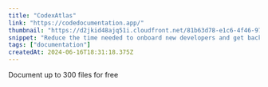 ```yaml
---
title: "CodexAtlas"
link: "https://codedocumentation.app/"
thumbnail: "https://d2jkid48ajq51i.cloudfront.net/81b63d78-e1c6-4f46-97ae-9aef49ccb687/apple-touch-icon-180x180.png"
snippet: "Reduce the time needed to onboard new developers and get back up to 20% of their time to create new features. Eliminate dependency risk with AI documentation."
tags: ["documentation"]
createdAt: 2024-06-16T18:31:18.375Z
---
```

Document up to 300 files for free
